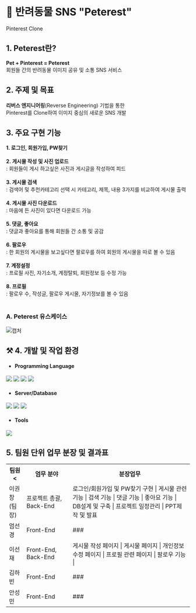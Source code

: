 # 🐶 반려동물 SNS "Peterest" 
Pinterest Clone

## 1. Peterest란?
<b>Pet + Pinterest = Peterest</b> <br>
회원들 간의 반려동물 이미지 공유 및 소통 SNS 서비스

## 2. 주제 및 목표
<b>리버스 엔지니어링</b>(Reverse Engineering) 기법을 통한<br>
Pinterest를 Clone하여 이미지 중심의 새로운 SNS 개발

## 3. 주요 구현 기능
<b>1. 로그인, 회원가입, PW찾기</b> <br><br>
<b>2. 게시물 작성 및 사진 업로드</b><br> 
  : 회원들이 게시 하고싶은 사진과 게시글을 작성하여 피드<br><br>
<b>3. 게시물 검색</b><br>
  : 검색어 및 추천카테고리 선택 시 카테고리, 제목, 내용 3가지를 비교하여 게시물 출력<br><br>
<b>4. 게시물 사진 다운로드</b><br>
  : 마음에 든 사진이 있다면 다운로드 가능<br><br>
<b>5. 댓글, 좋아요</b><br>
  : 댓글과 좋아요를 통해 회원들 간 소통 및 공감 <br><br>
<b>6. 팔로우</b><br>
  : 한 회원의 게시물을 보고싶다면 팔로우를 하여 회원의 게시물을 따로 볼 수 있음<br><br>
<b>7. 계정설정</b><br>
  : 프로필 사진, 자기소개, 계정탈퇴, 회원정보 등 수정 가능<br><br>
<b>8. 프로필</b><br>
  : 팔로우 수, 작성글, 팔로우 게시물, 자기정보를 볼 수 있음<br><br>

### A. Peterest 유스케이스
![캡처](https://user-images.githubusercontent.com/98801776/164344410-c99cc2f6-26a6-4523-8675-3661476a2aef.PNG)



## ⚒ 4. 개발 및 작업 환경
 * <h4> Programming Language </h4>
 <img src="https://img.shields.io/badge/html5-E34F26?style=for-the-badge&logo=html5&logoColor=white"> <img src="https://img.shields.io/badge/css-1572B6?style=for-the-badge&logo=css3&logoColor=white"> <img src="https://img.shields.io/badge/javascript-F7DF1E?style=for-the-badge&logo=javascript&logoColor=black"> <img src="https://img.shields.io/badge/jquery-0769AD?style=for-the-badge&logo=jquery&logoColor=white">
 * <h4> Server/Database </h4>
 <img src="https://img.shields.io/badge/node.js-339933?style=for-the-badge&logo=Node.js&logoColor=white"> <img src="https://img.shields.io/badge/express-000000?style=for-the-badge&logo=express&logoColor=white"> <img src="https://img.shields.io/badge/mysql-4479A1?style=for-the-badge&logo=mysql&logoColor=white">
 * <h4> Tools </h4>
<img src="https://img.shields.io/badge/github-181717?style=for-the-badge&logo=github&logoColor=white">

 
## 5. 팀원 단위 업무 분장 및 결과표
 <table>
        <tr>
          <th>팀원<</th>
            <th>엄무 분야</th>
            <th>분장업무</th>
        </tr>
        <tr>
            <td>이권창<br>(팀장)</td>
            <td>프로젝트 총괄, Back-End</td>
            <td>로그인/회원가입 및 PW찾기 구현 | 게시물 관련 기능 | 검색 기능 | 댓글 기능 | 좋아요 기능 | <br>DB설계 및 구축 | 프로젝트 일정관리 | PPT제작 및 발표   </td>
        </tr>
        <tr>
            <td>엄선경</td>
            <td>Front-End</td>
            <td>###</td>
        </tr>
          <tr>
            <td>이선재</td>
            <td>Front-End, Back-End</td>
            <td>게시물 작성 페이지 | 게시물 페이지 | 개인정보수정 페이지 | 프로필 관련 페이지 | 팔로우 기능 | </td>
        </tr>
          <tr>
            <td>김하빈</td>
            <td>Front-End</td>
            <td>###</td>
        </tr>
          <tr>
            <td>안성민</td>
            <td>Front-End</td>
            <td>###</td>
        </tr>
    </table>



